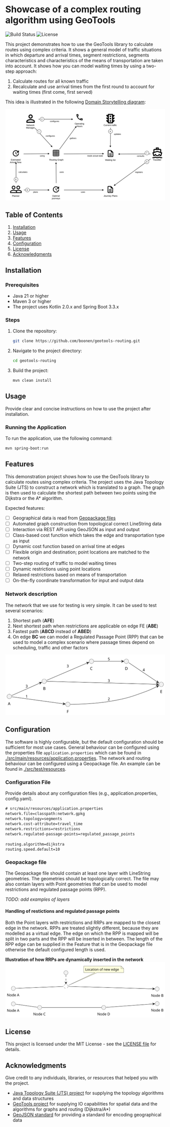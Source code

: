 # Showcase of a complex routing algorithm using GeoTools

![Build Status](https://img.shields.io/github/actions/workflow/status/boonen/geotools-routing/maven.yml) ![License](https://img.shields.io/github/license/boonen/geotools-routing)

This project demonstrates how to use the GeoTools library to calculate routes using complex criteria. It shows a general model of traffic situations in which
departure and arrival times, segment restrictions, segments characteristics and characteristics of the means of transportation are taken into account. It shows
how you can model waiting times by using a two-step approach:

1. Calculate routes for all known traffic
2. Recalculate and use arrival times from the first round to account for waiting times (first come, first served)

This idea is illustrated in the following [Domain Storytelling diagram](https://domainstorytelling.org/):

![Domain Storytelling](./docs/domain_storytelling.svg)

## Table of Contents

1. [Installation](#installation)
2. [Usage](#usage)
3. [Features](#features)
4. [Configuration](#configuration)
5. [License](#license)
6. [Acknowledgments](#acknowledgments)

## Installation

### Prerequisites

- Java 21 or higher
- Maven 3 or higher
- The project uses Kotlin 2.0.x and Spring Boot 3.3.x

### Steps

1. Clone the repository:
   ```bash
   git clone https://github.com/boonen/geotools-routing.git
   ```
2. Navigate to the project directory:
   ```bash
   cd geotools-routing
   ```
3. Build the project:
   ```bash
   mvn clean install
   ```
   
## Usage

Provide clear and concise instructions on how to use the project after installation.

### Running the Application

To run the application, use the following command:

```bash
mvn spring-boot:run
```

## Features

This demonstration project shows how to use the GeoTools library to calculate routes using complex criteria. The project uses the Java Topology Suite (JTS) to
construct a network which is translated to a graph. The graph is then used to calculate the shortest path between two points using the Dijkstra or the A*
algorithm. 

Expected features:

- [ ] Geographical data is read from [Geopackage files](https://www.geopackage.org/)
- [ ] Automated graph construction from topological correct LineString data
- [ ] Interaction via REST API using GeoJSON as input and output
- [ ] Class-based cost function which takes the edge and transportation type as input
- [ ] Dynamic cost function based on arrival time at edges
- [ ] Flexible origin and destination; point locations are matched to the network
- [ ] Two-step routing of traffic to model waiting times
- [ ] Dynamic restrictions using point locations
- [ ] Relaxed restrictions based on means of transportation
- [ ] On-the-fly coordinate transformation for input and output data

### Network description

The network that we use for testing is very simple. It can be used to test several scenarios:

1. Shortest path (**AFE**)
2. Next shortest path when restrictions are applicable on edge FE (**ABE**)
3. Fastest path (**ABCD** instead of **ABED**)
4. On edge **BC** we can model a Regulated Passage Point (RPP) that can be used to model a complex scenario where passage times depend on scheduling, traffic
   and other factors

![Routing Network](./docs/network.svg)

## Configuration

The software is highly configurable, but the default configuration should be sufficient for most use cases. General behaviour can be configured using the
properties file `application.properties` which can be found in [./src/main/resources/application.properties](./src/main/resources/application.properties). The
network and routing behaviour can be configured using a Geopackage file. An example can be found in [./src/test/resources](./src/test/resources/test_network.gpkg). 

### Configuration File

Provide details about any configuration files (e.g., application.properties, config.yaml).

```properties
# src/main/resources/application.properties
network.file=classpath:network.gpkg
network.topology=segments
network.cost-attribute=travel_time
network.restrictions=restrictions
network.regulated-passage-points=regulated_passage_points

routing.algorithm=dijkstra
routing.speed.default=10
```

### Geopackage file

The Geopackage file should contain at least one layer with LineString geometries. The geometries should be topologically correct. The file may also contain
layers with Point geometries that can be used to model restrictions and regulated passage points (RPP). 

*TODO: add examples of layers*

#### Handling of restictions and regulated passage points

Both the Point layers with restrictions and RRPs are mapped to the closest edge in the network. RPPs are treated slightly different, because they are modelled 
as a virtual edge. The edge on which the RPP is mapped will be split in two parts and the RPP will be inserted in between. The length of the RPP edge can be
supplied in the Feature that is in the Geopackage file otherwise the default configured length is used.

**Illustration of how RRPs are dynamically inserted in the network**
![Dynamic Node Insertion to support RRPs](./docs/dynamic_node_insertion.svg)

## License

This project is licensed under the MIT License - see the [LICENSE file](./LICENSE) for details.

## Acknowledgments

Give credit to any individuals, libraries, or resources that helped you with the project.

* [Java Topology Suite (JTS) project](https://github.com/locationtech/jts) for supplying the topology algorithms and data structures
* [GeoTools project](https://github.com/geotools/geotools) for supplying IO capabilities for spatial data and the algorithms for graphs and routing (Dijkstra/A*)
* [GeoJSON standard](https://tools.ietf.org/html/rfc7946) for providing a standard for encoding geographical data